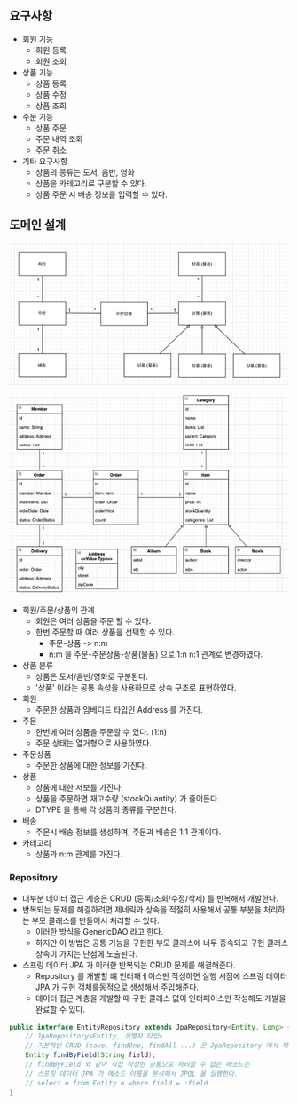## 요구사항

* 회원 기능
    * 회원 등록
    * 회원 조회
* 상품 기능
    * 상품 등록
    * 상품 수정
    * 상품 조회
* 주문 기능
    * 상품 주문
    * 주문 내역 조회
    * 주문 취소
* 기타 요구사항
    * 상품의 종류는 도서, 음반, 영화
    * 상품을 카테고리로 구분할 수 있다.
    * 상품 주문 시 배송 정보를 입력할 수 있다.

## 도메인 설계

![](../images/10.erd.png)

![](../images/10.uml.png)

* 회원/주문/상품의 관계
    * 회원은 여러 상품을 주문 할 수 있다.
    * 한번 주문할 때 여러 상품을 선택할 수 있다.
        * 주문-상품 -> n:m
        * n:m 을 주문-주문상품-상품(물품) 으로 1:n n:1 관계로 변경하였다.
* 상품 분류
    * 상품은 도서/음반/영화로 구분된다.
    * '상품' 이라는 공통 속성을 사용하므로 상속 구조로 표현하였다.
* 회원
    * 주문한 상품과 임베디드 타입인 Address 를 가진다.
* 주문
    * 한번에 여러 상품을 주문할 수 있다. (1:n)
    * 주문 상태는 열거형으로 사용하였다.
* 주문상품
    * 주문한 상품에 대한 정보를 가진다.
* 상품
    * 상품에 대한 저보를 가진다.
    * 상품을 주문하면 재고수량 (stockQuantity) 가 줄어든다.
    * DTYPE 을 통해 각 상품의 종류를 구분한다.
* 배송
    * 주문시 배송 정보를 생성하며, 주문과 배송은 1:1 관계이다.
* 카테고리
    * 상품과 n:m 관계를 가진다.

### Repository

* 대부분 데이터 접근 계층은 CRUD (등록/조회/수정/삭제) 를 반복해서 개발한다.
* 반복되는 문제를 해결하려면 제네릭과 상속을 적절히 사용해서 공통 부분을 처리하는 부모 클래스를 만들어서 처리할 수 있다.
    * 이러한 방식을 GenericDAO 라고 한다.
    * 하지만 이 방법은 공통 기능을 구현한 부모 클래스에 너무 종속되고 구현 클래스 상속이 가지는 단점에 노출된다.
* 스프링 데이터 JPA 가 이러한 반복되는 CRUD 문제를 해결해준다.
    * Repository 를 개발할 떄 인터패ㅔ이스만 작성하면 실행 시점에 스프링 데이터 JPA 가 구현 객체를동적으로 생성해서 주입해준다.
    * 데이터 접근 계층을 개발할 때 구현 클래스 없이 인터페이스만 작성해도 개발을 완료할 수 있다.
    
```java
public interface EntityRepository extends JpaRepository<Entity, Long> {
    // JpaRepository<Entity, 식별자 타입>
    // 기본적인 CRUD (save, findOne, findAll ...) 은 JpaRepository 에서 제공한다.
    Entity findByField(String field);
    // findByField 와 같이 직접 작성한 공통으로 처리할 수 없는 메소드는
    // 스프링 데이터 JPA 가 메소드 이름을 분석해서 JPQL 을 실행한다.
    // select e from Entity e where field = :field
}
```
